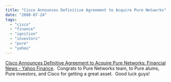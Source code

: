 ```yaml
---
title: "Cisco Announces Definitive Agreement to Acquire Pure Networks"
date: "2008-07-24"
tags: 
  - "cisco"
  - "finance"
  - "ignition"
  - "investors"
  - "pure"
  - "yahoo"
---
```


[Cisco Announces Definitive Agreement to Acquire Pure Networks: Financial News - Yahoo Finance](http://biz.yahoo.com/iw/080723/0418410.html).  Congrats to Pure Networks team, to Pure alums, Pure investors, and Cisco for getting a great asset.  Good luck guys!
